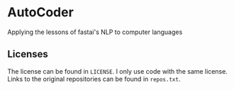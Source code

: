 # AutoCoder
Applying the lessons of fastai's NLP to computer languages

## Licenses
The license can be found in `LICENSE`.
I only use code with the same license.
Links to the original repositories can be found in `repos.txt`.
